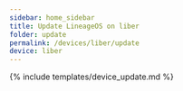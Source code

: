 ```yaml
---
sidebar: home_sidebar
title: Update LineageOS on liber
folder: update
permalink: /devices/liber/update
device: liber
---
```

{% include templates/device_update.md %}
